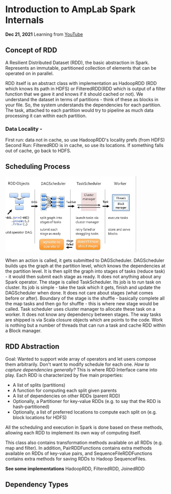 # Introduction to AmpLab Spark Internals
**Dec 21, 2021** Learning from [YouTube](https://www.youtube.com/watch?v=49Hr5xZyTEA)

## Concept of RDD
A Resilient Distributed Dataset (RDD), the basic abstraction in Spark. Represents an immutable, partitioned collection of elements that can be operated on in parallel. 

RDD itself is an abstract class with implementation as HadoopRDD (RDD which knows its path in HDFS) or FilteredRDD(RDD which is output of a filter function that we gave it and knows if it should cached or not). We understand the dataset in terms of partitions - think of these as blocks in your file. So, the system understands the dependencies for each partition. The task, attached to each partition would try to pipeline as much data processing it can within each partition.

### Data Locality - 
First run: data not in cache, so use HadoopRDD's locality prefs (from HDFS)
Second Run: FilteredRDD is in cache, so use its locations. If something falls out of cache, go back to HDFS.

## Scheduling Process

![Scheduling Process](../images/Scheduling_Process_211212.png)

When an action is called, it gets submitted to DAGScheduler. 
DAGScheduler builds ups the graph at the partition level, which knows the dependencies at the partition level. It is then split the graph into stages of tasks (reduce task) - it would then submit each stage as ready. It does not anything about any Spark operator.
The stage is called TaskScheduler. Its job is to run task on cluster. Its job is simple - take the task which it gets, finish and update the DAGScheduler when done. It does not care about stages (what comes before or after). Boundary of the stage is the shuffle - basically complete all the map tasks and then go for shuffle - this is where new stage would be called. Task scheduler uses cluster manager to allocate these task on a worker. It does not know any dependency between stages. The way tasks are shipped is via Scala closure objects which are points to the code.
Work is nothing but a number of threads that can run a task and cache RDD within a Block manager.

## RDD Abstraction
Goal: Wanted to support wide array of operators and let users compose them arbitrarily. Don't want to modify schedule for each one. _How to capture dependencies generally?_
This is where RDD Interface came into play. Each RDD is characterized by five main properties:
- A list of splits (partitions)
- A function for computing each split given parents
- A list of dependencies on other RDDs (parent RDD)
- Optionally, a Partitioner for key-value RDDs (e.g. to say that the RDD is hash-partitioned)
- Optionally, a list of preferred locations to compute each split on (e.g. block locations for HDFS)

All the scheduling and execution in Spark is done based on these methods, allowing each RDD to implement its own way of computing itself.

This class also contains transformation methods available on all RDDs (e.g. map and filter). In addition, PairRDDFunctions contains extra methods available on RDDs of key-value pairs, and SequenceFileRDDFunctions contains extra methods for saving RDDs to Hadoop SequenceFiles.

**See some implementations** HadoopRDD, FilteredRDD, JoinedRDD

## Dependency Types
